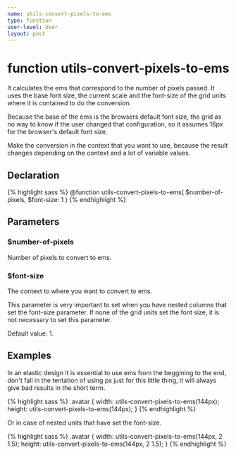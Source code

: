 ```yaml
---
name: utils-convert-pixels-to-ems
type: function
user-level: User
layout: post
---
```


# function utils-convert-pixels-to-ems

It calculates the ems that correspond to the number of pixels passed.
It uses the base font size, the current scale and the font-size of the grid units where it is contained to do the conversion.

<p class="note">Because the base of the ems is the browsers default font size, the grid as no way to know if the user changed that configuration, so it assumes 16px for the browser's default font size.</p>

<p class="atention">Make the conversion in the context that you want to use, because the result changes depending on the context and a lot of variable values.</p>

## Declaration

{% highlight sass %}
@function utils-convert-pixels-to-ems(
	$number-of-pixels,
	$font-size: 1
)
{% endhighlight %}

## Parameters

### $number-of-pixels

Number of pixels to convert to ems.

### $font-size

The context to where you want to convert to ems.

This parameter is very important to set when you have nested columns that set the font-size parameter.
If none of the grid units set the font size, it is not necessary to set this parameter.

Default value: 1.

## Examples

In an elastic design it is essential to use ems from the beggining to the end, don't fall in the tentation of using px just for this little thing, it will always give bad results in the short term.

{% highlight sass %}
.avatar {
	width: utils-convert-pixels-to-ems(144px);
	height: utils-convert-pixels-to-ems(144px);
}
{% endhighlight %}

Or in case of nested units that have set the font-size.

{% highlight sass %}
.avatar {
	width: utils-convert-pixels-to-ems(144px, 2 1.5);
	height: utils-convert-pixels-to-ems(144px, 2 1.5);
}
{% endhighlight %}
